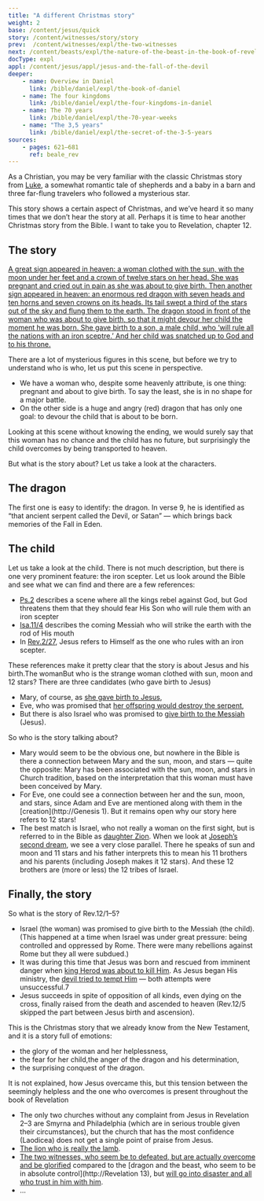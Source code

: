```yaml
---
title: "A different Christmas story"
weight: 2
base: /content/jesus/quick
story: /content/witnesses/story/story
prev:  /content/witnesses/expl/the-two-witnesses
next: /content/beasts/expl/the-nature-of-the-beast-in-the-book-of-revelation
docType: expl
appl: /content/jesus/appl/jesus-and-the-fall-of-the-devil
deeper:
    - name: Overview in Daniel
      link: /bible/daniel/expl/the-book-of-daniel
    - name: The four kingdoms
      link: /bible/daniel/expl/the-four-kingdoms-in-daniel
    - name: The 70 years
      link: /bible/daniel/expl/the-70-year-weeks
    - name: "The 3,5 years"
      link: /bible/daniel/expl/the-secret-of-the-3-5-years
sources: 
    - pages: 621–681
      ref: beale_rev
---
```


As a Christian, you may be very familiar with the classic Christmas story from [Luke](https://www.bibleserver.com/NIV/Luke2), a somewhat romantic tale of shepherds and a baby in a barn and three far-flung travelers who followed a mysterious star.

This story shows a certain aspect of Christmas, and we’ve heard it so many times that we don’t hear the story at all. Perhaps it is time to hear another Christmas story from the Bible. I want to take you to Revelation, chapter 12.

## The story

[A great sign appeared in heaven: a woman clothed with the sun, with the moon under her feet and a crown of twelve stars on her head. She was pregnant and cried out in pain as she was about to give birth. Then another sign appeared in heaven: an enormous red dragon with seven heads and ten horns and seven crowns on its heads. Its tail swept a third of the stars out of the sky and flung them to the earth. The dragon stood in front of the woman who was about to give birth, so that it might devour her child the moment he was born. She gave birth to a son, a male child, who ‘will rule all the nations with an iron sceptre.’ And her child was snatched up to God and to his throne.](Rev.12/1–5)

There are a lot of mysterious figures in this scene, but before we try to understand who is who, let us put this scene in perspective.
- We have a woman who, despite some heavenly attribute, is one thing: pregnant and about to give birth. To say the least, she is in no shape for a major battle.
- On the other side is a huge and angry (red) dragon that has only one goal: to devour the child that is about to be born.

Looking at this scene without knowing the ending, we would surely say that this woman has no chance and the child has no future, but surprisingly the child overcomes by being transported to heaven.

But what is the story about? Let us take a look at the characters.

## The dragon

The first one is easy to identify: the dragon. In verse 9, he is identified as “that ancient serpent called the Devil, or Satan” — which brings back memories of the Fall in Eden.

## The child

Let us take a look at the child. There is not much description, but there is one very prominent feature: the iron scepter. Let us look around the Bible and see what we can find and there are a few references:
- [Ps.2](https://www.bibleserver.com/NIV/Psalm2) describes a scene where all the kings rebel against God, but God threatens them that they should fear His Son who will rule them with an iron scepter
- [Isa.11/4](https://www.bibleserver.com/NIV/Isaiah11%3A4) describes the coming Messiah who will strike the earth with the rod of His mouth
- In [Rev.2/27](https://www.bibleserver.com/NIV/Revelation2%3A27), Jesus refers to Himself as the one who rules with an iron scepter.

These references make it pretty clear that the story is about Jesus and his birth.The womanBut who is the strange woman clothed with sun, moon and 12 stars? There are three candidates (who gave birth to Jesus)
- Mary, of course, as [she gave birth to Jesus](https://www.bibleserver.com/NIV/Matthew1%3A18-24),
- Eve, who was promised that [her offspring would destroy the serpent](https://www.bibleserver.com/NIV/Genesis3%3A15),
- But there is also Israel who was promised to [give birth to the Messiah ](https://www.bibleserver.com/NIV/Isaiah66%3A7)(Jesus).

So who is the story talking about?
- Mary would seem to be the obvious one, but nowhere in the Bible is there a connection between Mary and the sun, moon, and stars — quite the opposite: Mary has been associated with the sun, moon, and stars in Church tradition, based on the interpretation that this woman must have been conceived by Mary.
- For Eve, one could see a connection between her and the sun, moon, and stars, since Adam and Eve are mentioned along with them in the [creation](http://Genesis 1). But it remains open why our story here refers to 12 stars!
- The best match is Israel, who not really a woman on the first sight, but is referred to in the Bible as [daughter Zion](https://www.bibleserver.com/NIV/Isaiah62%3A11). When we look at [Joseph’s second dream](https://www.bibleserver.com/NIV/Genesis37%3A9-10), we see a very close parallel. There he speaks of sun and moon and 11 stars and his father interprets this to mean his 11 brothers and his parents (including Joseph makes it 12 stars). And these 12 brothers are (more or less) the 12 tribes of Israel.

## Finally, the story

So what is the story of Rev.12/1–5?
- Israel (the woman) was promised to give birth to the Messiah (the child). (This happened at a time when Israel was under great pressure: being controlled and oppressed by Rome. There were many rebellions against Rome but they all were subdued.)
- It was during this time that Jesus was born and rescued from imminent danger when [king Herod was about to kill Him](https://www.bibleserver.com/NIV/Matthew2). As Jesus began His ministry, the [devil tried to tempt Him](https://www.bibleserver.com/NIV/Matthew4%3A1-11) — both attempts were unsuccessful.7
- Jesus succeeds in spite of opposition of all kinds, even dying on the cross, finally raised from the death and ascended to heaven (Rev.12/5 skipped the part between Jesus birth and ascension).

This is the Christmas story that we already know from the New Testament, and it is a story full of emotions:
- the glory of the woman and her helplessness,
- the fear for her child,the anger of the dragon and his determination,
- the surprising conquest of the dragon.

It is not explained, how Jesus overcame this, but this tension between the seemingly helpless and the one who overcomes is present throughout the book of Revelation
- The only two churches without any complaint from Jesus in Revelation 2–3 are Smyrna and Philadelphia (which are in serious trouble given their circumstances), but the church that has the most confidence (Laodicea) does not get a single point of praise from Jesus.
- [The lion who is really the lamb](https://www.bibleserver.com/NIV/Revelation5%3A5-6).
- [The two witnesses, who seem be to defeated, but are actually overcome and be glorified](https://www.bibleserver.com/NIV/Revelation11%3A7-12) compared to the [dragon and the beast, who seem to be in absolute control](http://Revelation 13), but [will go into disaster and all who trust in him with him](https://www.bibleserver.com/NIV/Revelation14%3A6-13).
- ...
